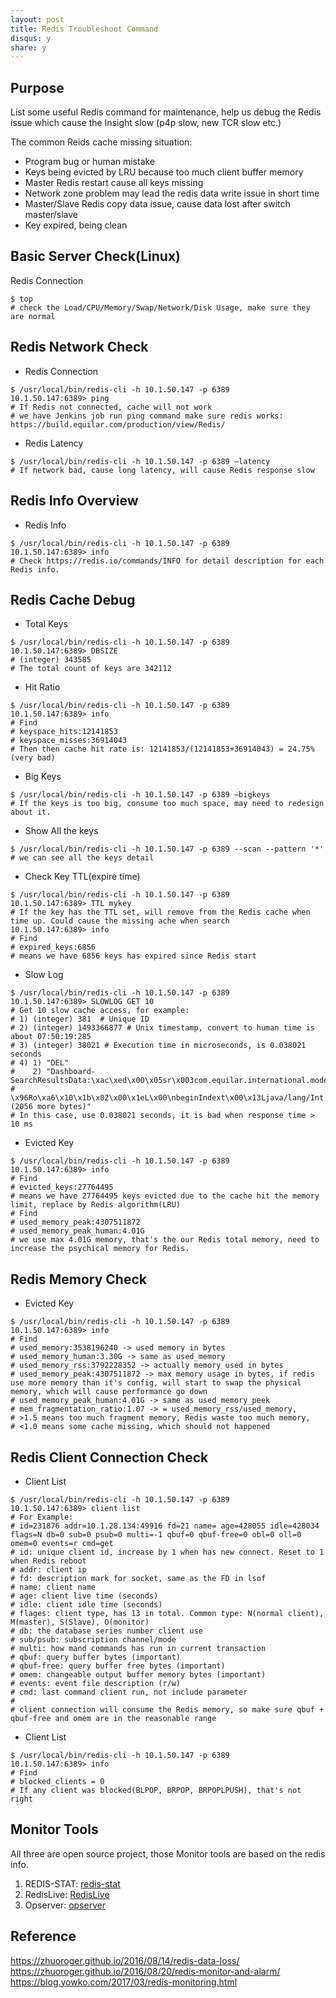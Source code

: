 ```yaml
---
layout: post
title: Redis Troubleshoot Command
disqus: y
share: y
---
```


Purpose
-------------------------
List some useful Redis command for maintenance, help us debug the Redis issue which cause the Insight slow (p4p slow, new TCR slow etc.)

The common Reids cache missing situation:
+ Program bug or human mistake
+ Keys being evicted by LRU because too much client buffer memory
+ Master Redis restart cause all keys missing
+ Network zone problem may lead the redis data write issue in short time
+ Master/Slave Redis copy data issue, cause data lost after switch master/slave
+ Key expired, being clean

Basic Server Check(Linux)
-------------------------

Redis Connection
```shell
$ top
# check the Load/CPU/Memory/Swap/Network/Disk Usage, make sure they are normal
```

Redis Network Check
-------------------------

+ Redis Connection
```shell
$ /usr/local/bin/redis-cli -h 10.1.50.147 -p 6389
10.1.50.147:6389> ping
# If Redis not connected, cache will not work
# we have Jenkins job run ping command make sure redis works: https://build.equilar.com/production/view/Redis/
```

+ Redis Latency
```shell
$ /usr/local/bin/redis-cli -h 10.1.50.147 -p 6389 –latency
# If network bad, cause long latency, will cause Redis response slow
```

Redis Info Overview
-------------------------

+ Redis Info
```shell
$ /usr/local/bin/redis-cli -h 10.1.50.147 -p 6389
10.1.50.147:6389> info
# Check https://redis.io/commands/INFO for detail description for each Redis info.
```

Redis Cache Debug
-------------------------

+ Total Keys
```shell
$ /usr/local/bin/redis-cli -h 10.1.50.147 -p 6389
10.1.50.147:6389> DBSIZE
# (integer) 343585
# The total count of keys are 342112
```

+ Hit Ratio
```shell
$ /usr/local/bin/redis-cli -h 10.1.50.147 -p 6389
10.1.50.147:6389> info
# Find
# keyspace_hits:12141853
# keyspace_misses:36914043
# Then then cache hit rate is: 12141853/(12141853+36914043) = 24.75% (very bad)
```

+ Big Keys
```shell
$ /usr/local/bin/redis-cli -h 10.1.50.147 -p 6389 –bigkeys
# If the keys is too big, consume too much space, may need to redesign about it.
```

+ Show All the keys
```shell
$ /usr/local/bin/redis-cli -h 10.1.50.147 -p 6389 --scan --pattern '*'
# we can see all the keys detail
```

+ Check Key TTL(expire time)
```shell
$ /usr/local/bin/redis-cli -h 10.1.50.147 -p 6389
10.1.50.147:6389> TTL mykey
# If the key has the TTL set, will remove from the Redis cache when time up. Could cause the missing ache when search
10.1.50.147:6389> info
# Find
# expired_keys:6856
# means we have 6856 keys has expired since Redis start
```

+ Slow Log
```shell
$ /usr/local/bin/redis-cli -h 10.1.50.147 -p 6389
10.1.50.147:6389> SLOWLOG GET 10
# Get 10 slow cache access, for example:
# 1) (integer) 381  # Unique ID
# 2) (integer) 1493366877 # Unix timestamp, convert to human time is about 07:50:19:285
# 3) (integer) 38021 # Execution time in microseconds, is 0.038021 seconds
# 4) 1) "DEL"
#    2) "Dashboard-SearchResultsData:\xac\xed\x00\x05sr\x003com.equilar.international.model.dashboard.P4PSearch':
#       \x96Ro\xa6\x10\x1b\x02\x00\x1eL\x00\nbeginIndext\x00\x13Ljava/lang/Int... (2056 more bytes)"
# In this case, use 0.038021 seconds, it is bad when response time > 10 ms
```

+ Evicted Key
```shell
$ /usr/local/bin/redis-cli -h 10.1.50.147 -p 6389
10.1.50.147:6389> info
# Find
# evicted_keys:27764495
# means we have 27764495 keys evicted due to the cache hit the memory limit, replace by Redis algorithm(LRU)
# Find
# used_memory_peak:4307511872
# used_memory_peak_human:4.01G
# we use max 4.01G memory, that's the our Redis total memory, need to increase the psychical memory for Redis.
```

Redis Memory Check
-------------------------
+ Evicted Key
```shell
$ /usr/local/bin/redis-cli -h 10.1.50.147 -p 6389
10.1.50.147:6389> info
# Find
# used_memory:3538196240 -> used memory in bytes
# used_memory_human:3.30G -> same as used_memory
# used_memory_rss:3792228352 -> actually memory used in bytes
# used_memory_peak:4307511872 -> max memory usage in bytes, if redis use more memory than it's config, will start to swap the physical memory, which will cause performance go down
# used_memory_peak_human:4.01G -> same as used_memory_peek
# mem_fragmentation_ratio:1.07 -> = used_memory_rss/used_memory,
# >1.5 means too much fragment memory, Redis waste too much memory,
# <1.0 means some cache missing, which should not happened
```

Redis Client Connection Check
-------------------------

+ Client List
```shell
$ /usr/local/bin/redis-cli -h 10.1.50.147 -p 6389
10.1.50.147:6389> client list
# For Example:
# id=231876 addr=10.1.28.134:49916 fd=21 name= age=428055 idle=428034 flags=N db=0 sub=0 psub=0 multi=-1 qbuf=0 qbuf-free=0 obl=0 oll=0 omem=0 events=r cmd=get
# id: unique client id, increase by 1 when has new connect. Reset to 1 when Redis reboot
# addr: client ip
# fd: description mark for socket, same as the FD in lsof
# name: client name
# age: client live time (seconds)
# idle: client idle time (seconds)
# flages: client type, has 13 in total. Common type: N(normal client), M(master), S(Slave), O(monitor)
# db: the database series number client use
# sub/psub: subscription channel/mode
# multi: how mand commands has run in current transaction
# qbuf: query buffer bytes (important)
# qbuf-free: query buffer free bytes (important)
# omem: changeable output buffer memory bytes (important)
# events: event file description (r/w)
# cmd: last command client run, not include parameter
# 
# client connection will consume the Redis memory, so make sure qbuf + qbuf-free and omem are in the reasonable range
```

+ Client List
```shell
$ /usr/local/bin/redis-cli -h 10.1.50.147 -p 6389
10.1.50.147:6389> info
# Find
# blocked_clients = 0
# If any client was blocked(BLPOP, BRPOP, BRPOPLPUSH), that's not right
```

Monitor Tools
-------------------------
All three are open source project, those Monitor tools are based on the redis info.
1) REDIS-STAT: [redis-stat](https://github.com/junegunn/redis-stat)
2) RedisLive: [RedisLive](https://github.com/nkrode/RedisLive)
3) Opserver: [opserver](https://github.com/opserver/Opserver)

Reference
-------------------------
https://zhuoroger.github.io/2016/08/14/redis-data-loss/
https://zhuoroger.github.io/2016/08/20/redis-monitor-and-alarm/
https://blog.yowko.com/2017/03/redis-monitoring.html
